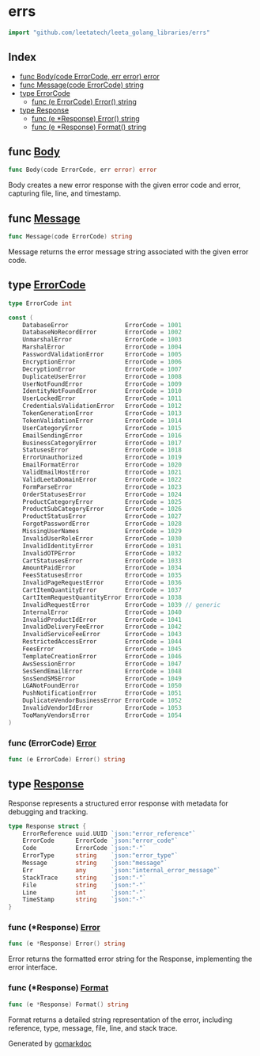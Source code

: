 <!-- Code generated by gomarkdoc. DO NOT EDIT -->

# errs

```go
import "github.com/leetatech/leeta_golang_libraries/errs"
```

## Index

- [func Body\(code ErrorCode, err error\) error](<#Body>)
- [func Message\(code ErrorCode\) string](<#Message>)
- [type ErrorCode](<#ErrorCode>)
  - [func \(e ErrorCode\) Error\(\) string](<#ErrorCode.Error>)
- [type Response](<#Response>)
  - [func \(e \*Response\) Error\(\) string](<#Response.Error>)
  - [func \(e \*Response\) Format\(\) string](<#Response.Format>)


<a name="Body"></a>
## func [Body](<https://github.com/leetatech/leeta_golang_libraries/blob/main/errs/response.go#L36>)

```go
func Body(code ErrorCode, err error) error
```

Body creates a new error response with the given error code and error, capturing file, line, and timestamp.

<a name="Message"></a>
## func [Message](<https://github.com/leetatech/leeta_golang_libraries/blob/main/errs/response.go#L52>)

```go
func Message(code ErrorCode) string
```

Message returns the error message string associated with the given error code.

<a name="ErrorCode"></a>
## type [ErrorCode](<https://github.com/leetatech/leeta_golang_libraries/blob/main/errs/code.go#L3>)



```go
type ErrorCode int
```

<a name="DatabaseError"></a>

```go
const (
    DatabaseError                ErrorCode = 1001
    DatabaseNoRecordError        ErrorCode = 1002
    UnmarshalError               ErrorCode = 1003
    MarshalError                 ErrorCode = 1004
    PasswordValidationError      ErrorCode = 1005
    EncryptionError              ErrorCode = 1006
    DecryptionError              ErrorCode = 1007
    DuplicateUserError           ErrorCode = 1008
    UserNotFoundError            ErrorCode = 1009
    IdentityNotFoundError        ErrorCode = 1010
    UserLockedError              ErrorCode = 1011
    CredentialsValidationError   ErrorCode = 1012
    TokenGenerationError         ErrorCode = 1013
    TokenValidationError         ErrorCode = 1014
    UserCategoryError            ErrorCode = 1015
    EmailSendingError            ErrorCode = 1016
    BusinessCategoryError        ErrorCode = 1017
    StatusesError                ErrorCode = 1018
    ErrorUnauthorized            ErrorCode = 1019
    EmailFormatError             ErrorCode = 1020
    ValidEmailHostError          ErrorCode = 1021
    ValidLeetaDomainError        ErrorCode = 1022
    FormParseError               ErrorCode = 1023
    OrderStatusesError           ErrorCode = 1024
    ProductCategoryError         ErrorCode = 1025
    ProductSubCategoryError      ErrorCode = 1026
    ProductStatusError           ErrorCode = 1027
    ForgotPasswordError          ErrorCode = 1028
    MissingUserNames             ErrorCode = 1029
    InvalidUserRoleError         ErrorCode = 1030
    InvalidIdentityError         ErrorCode = 1031
    InvalidOTPError              ErrorCode = 1032
    CartStatusesError            ErrorCode = 1033
    AmountPaidError              ErrorCode = 1034
    FeesStatusesError            ErrorCode = 1035
    InvalidPageRequestError      ErrorCode = 1036
    CartItemQuantityError        ErrorCode = 1037
    CartItemRequestQuantityError ErrorCode = 1038
    InvalidRequestError          ErrorCode = 1039 // generic
    InternalError                ErrorCode = 1040
    InvalidProductIdError        ErrorCode = 1041
    InvalidDeliveryFeeError      ErrorCode = 1042
    InvalidServiceFeeError       ErrorCode = 1043
    RestrictedAccessError        ErrorCode = 1044
    FeesError                    ErrorCode = 1045
    TemplateCreationError        ErrorCode = 1046
    AwsSessionError              ErrorCode = 1047
    SesSendEmailError            ErrorCode = 1048
    SnsSendSMSError              ErrorCode = 1049
    LGANotFoundError             ErrorCode = 1050
    PushNotificationError        ErrorCode = 1051
    DuplicateVendorBusinessError ErrorCode = 1052
    InvalidVendorIdError         ErrorCode = 1053
    TooManyVendorsError          ErrorCode = 1054
)
```

<a name="ErrorCode.Error"></a>
### func \(ErrorCode\) [Error](<https://github.com/leetatech/leeta_golang_libraries/blob/main/errs/code.go#L5>)

```go
func (e ErrorCode) Error() string
```



<a name="Response"></a>
## type [Response](<https://github.com/leetatech/leeta_golang_libraries/blob/main/errs/response.go#L12-L23>)

Response represents a structured error response with metadata for debugging and tracking.

```go
type Response struct {
    ErrorReference uuid.UUID `json:"error_reference"`
    ErrorCode      ErrorCode `json:"error_code"`
    Code           ErrorCode `json:"-"`
    ErrorType      string    `json:"error_type"`
    Message        string    `json:"message"`
    Err            any       `json:"internal_error_message"`
    StackTrace     string    `json:"-"`
    File           string    `json:"-"`
    Line           int       `json:"-"`
    TimeStamp      string    `json:"-"`
}
```

<a name="Response.Error"></a>
### func \(\*Response\) [Error](<https://github.com/leetatech/leeta_golang_libraries/blob/main/errs/response.go#L26>)

```go
func (e *Response) Error() string
```

Error returns the formatted error string for the Response, implementing the error interface.

<a name="Response.Format"></a>
### func \(\*Response\) [Format](<https://github.com/leetatech/leeta_golang_libraries/blob/main/errs/response.go#L31>)

```go
func (e *Response) Format() string
```

Format returns a detailed string representation of the error, including reference, type, message, file, line, and stack trace.

Generated by [gomarkdoc](<https://github.com/princjef/gomarkdoc>)
